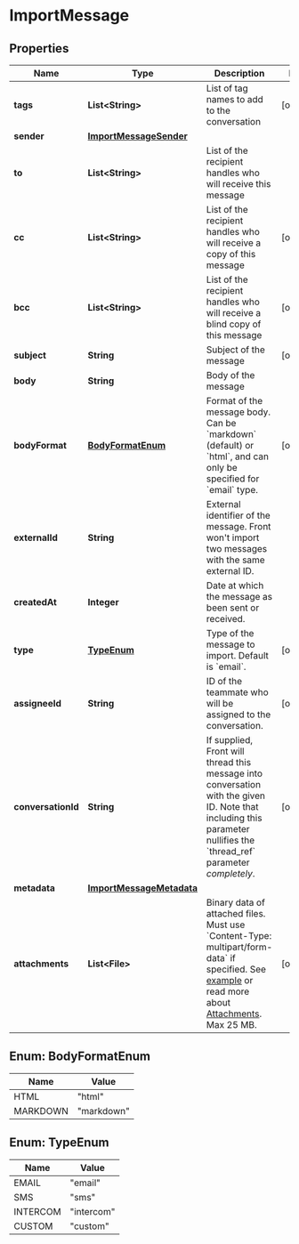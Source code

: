 

# ImportMessage


## Properties

| Name | Type | Description | Notes |
|------------ | ------------- | ------------- | -------------|
|**tags** | **List&lt;String&gt;** | List of tag names to add to the conversation |  [optional] |
|**sender** | [**ImportMessageSender**](ImportMessageSender.md) |  |  |
|**to** | **List&lt;String&gt;** | List of the recipient handles who will receive this message |  |
|**cc** | **List&lt;String&gt;** | List of the recipient handles who will receive a copy of this message |  [optional] |
|**bcc** | **List&lt;String&gt;** | List of the recipient handles who will receive a blind copy of this message |  [optional] |
|**subject** | **String** | Subject of the message |  [optional] |
|**body** | **String** | Body of the message |  |
|**bodyFormat** | [**BodyFormatEnum**](#BodyFormatEnum) | Format of the message body. Can be &#x60;markdown&#x60; (default) or &#x60;html&#x60;, and can only be specified for &#x60;email&#x60; type. |  [optional] |
|**externalId** | **String** | External identifier of the message. Front won&#39;t import two messages with the same external ID. |  |
|**createdAt** | **Integer** | Date at which the message as been sent or received. |  |
|**type** | [**TypeEnum**](#TypeEnum) | Type of the message to import. Default is &#x60;email&#x60;. |  [optional] |
|**assigneeId** | **String** | ID of the teammate who will be assigned to the conversation. |  [optional] |
|**conversationId** | **String** | If supplied, Front will thread this message into conversation with the given ID. Note that including this parameter nullifies the &#x60;thread_ref&#x60; parameter _completely_. |  [optional] |
|**metadata** | [**ImportMessageMetadata**](ImportMessageMetadata.md) |  |  |
|**attachments** | **List&lt;File&gt;** | Binary data of attached files. Must use &#x60;Content-Type: multipart/form-data&#x60; if specified. See [example](https://gist.github.com/hdornier/e04d04921032e98271f46ff8a539a4cb) or read more about [Attachments](https://dev.frontapp.com/docs/attachments-1).  Max 25 MB. |  [optional] |



## Enum: BodyFormatEnum

| Name | Value |
|---- | -----|
| HTML | &quot;html&quot; |
| MARKDOWN | &quot;markdown&quot; |



## Enum: TypeEnum

| Name | Value |
|---- | -----|
| EMAIL | &quot;email&quot; |
| SMS | &quot;sms&quot; |
| INTERCOM | &quot;intercom&quot; |
| CUSTOM | &quot;custom&quot; |



